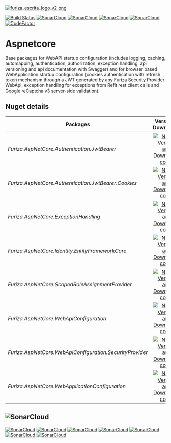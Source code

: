 [![furiza_escrita_logo_v2.png](https://www.imagemhost.com.br/images/2019/03/22/furiza_escrita_logo_v2.png)](https://www.imagemhost.com.br/image/Ybsqy)

[![Build Status](https://dev.azure.com/ivanborges/Furiza/_apis/build/status/ivanborges.furiza-aspnetcore)](https://dev.azure.com/ivanborges/Furiza/_build/latest?definitionId=4)
[![SonarCloud](https://sonarcloud.io/api/project_badges/measure?project=ivanborges_furiza-aspnetcore&metric=alert_status)](https://sonarcloud.io/dashboard?id=ivanborges_furiza-aspnetcore)
[![SonarCloud](https://sonarcloud.io/api/project_badges/measure?project=ivanborges_furiza-aspnetcore&metric=sqale_rating)](https://sonarcloud.io/dashboard?id=ivanborges_furiza-aspnetcore)
[![SonarCloud](https://sonarcloud.io/api/project_badges/measure?project=ivanborges_furiza-aspnetcore&metric=reliability_rating)](https://sonarcloud.io/dashboard?id=ivanborges_furiza-aspnetcore)
[![SonarCloud](https://sonarcloud.io/api/project_badges/measure?project=ivanborges_furiza-aspnetcore&metric=security_rating)](https://sonarcloud.io/dashboard?id=ivanborges_furiza-aspnetcore)
[![CodeFactor](https://www.codefactor.io/repository/github/ivanborges/furiza-aspnetcore/badge)](https://www.codefactor.io/repository/github/ivanborges/furiza-aspnetcore)

# Aspnetcore
Base packages for WebAPI startup configuration (includes logging, caching, automapping, authentication, authorization, exception handling, api versioning and api documentation with Swagger) and for browser based WebApplication startup configuration (cookies authentication with refresh token mechanism through a JWT generated by any Furiza Security Provider WebApi, exception handling for exceptions from Refit rest client calls and Google reCaptcha v3 server-side validation).

## Nuget details
|Packages|Version & Downloads|
|---------------------------|:---:|
|*Furiza.AspNetCore.Authentication.JwtBearer*|[![NuGet Version and Downloads count](https://buildstats.info/nuget/Furiza.AspNetCore.Authentication.JwtBearer)](https://www.nuget.org/packages/Furiza.AspNetCore.Authentication.JwtBearer)|
|*Furiza.AspNetCore.Authentication.JwtBearer.Cookies*|[![NuGet Version and Downloads count](https://buildstats.info/nuget/Furiza.AspNetCore.Authentication.JwtBearer.Cookies)](https://www.nuget.org/packages/Furiza.AspNetCore.Authentication.JwtBearer.Cookies)|
|*Furiza.AspNetCore.ExceptionHandling*|[![NuGet Version and Downloads count](https://buildstats.info/nuget/Furiza.AspNetCore.ExceptionHandling)](https://www.nuget.org/packages/Furiza.AspNetCore.ExceptionHandling)|
|*Furiza.AspNetCore.Identity.EntityFrameworkCore*|[![NuGet Version and Downloads count](https://buildstats.info/nuget/Furiza.AspNetCore.Identity.EntityFrameworkCore)](https://www.nuget.org/packages/Furiza.AspNetCore.Identity.EntityFrameworkCore)|
|*Furiza.AspNetCore.ScopedRoleAssignmentProvider*|[![NuGet Version and Downloads count](https://buildstats.info/nuget/Furiza.AspNetCore.ScopedRoleAssignmentProvider)](https://www.nuget.org/packages/Furiza.AspNetCore.ScopedRoleAssignmentProvider)|
|*Furiza.AspNetCore.WebApiConfiguration*|[![NuGet Version and Downloads count](https://buildstats.info/nuget/Furiza.AspNetCore.WebApiConfiguration)](https://www.nuget.org/packages/Furiza.AspNetCore.WebApiConfiguration)|
|*Furiza.AspNetCore.WebApiConfiguration.SecurityProvider*|[![NuGet Version and Downloads count](https://buildstats.info/nuget/Furiza.AspNetCore.WebApiConfiguration.SecurityProvider)](https://www.nuget.org/packages/Furiza.AspNetCore.WebApiConfiguration.SecurityProvider)|
|*Furiza.AspNetCore.WebApplicationConfiguration*|[![NuGet Version and Downloads count](https://buildstats.info/nuget/Furiza.AspNetCore.WebApplicationConfiguration)](https://www.nuget.org/packages/Furiza.AspNetCore.WebApplicationConfiguration)|

## ![SonarCloud](https://sonarcloud.io/images/project_badges/sonarcloud-white.svg)

[![SonarCloud](https://sonarcloud.io/api/project_badges/measure?project=ivanborges_furiza-aspnetcore&metric=ncloc)](https://sonarcloud.io/dashboard?id=ivanborges_furiza-aspnetcore)
[![SonarCloud](https://sonarcloud.io/api/project_badges/measure?project=ivanborges_furiza-aspnetcore&metric=coverage)](https://sonarcloud.io/dashboard?id=ivanborges_furiza-aspnetcore)
[![SonarCloud](https://sonarcloud.io/api/project_badges/measure?project=ivanborges_furiza-aspnetcore&metric=duplicated_lines_density)](https://sonarcloud.io/dashboard?id=ivanborges_furiza-aspnetcore)
[![SonarCloud](https://sonarcloud.io/api/project_badges/measure?project=ivanborges_furiza-aspnetcore&metric=sqale_index)](https://sonarcloud.io/dashboard?id=ivanborges_furiza-aspnetcore)
[![SonarCloud](https://sonarcloud.io/api/project_badges/measure?project=ivanborges_furiza-aspnetcore&metric=bugs)](https://sonarcloud.io/dashboard?id=ivanborges_furiza-aspnetcore)
[![SonarCloud](https://sonarcloud.io/api/project_badges/measure?project=ivanborges_furiza-aspnetcore&metric=vulnerabilities)](https://sonarcloud.io/dashboard?id=ivanborges_furiza-aspnetcore)
[![SonarCloud](https://sonarcloud.io/api/project_badges/measure?project=ivanborges_furiza-aspnetcore&metric=code_smells)](https://sonarcloud.io/dashboard?id=ivanborges_furiza-aspnetcore)
